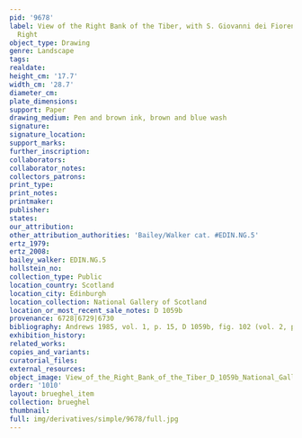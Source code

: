 ```yaml
---
pid: '9678'
label: View of the Right Bank of the Tiber, with S. Giovanni dei Fiorentini on the
  Right
object_type: Drawing
genre: Landscape
tags: 
realdate: 
height_cm: '17.7'
width_cm: '28.7'
diameter_cm: 
plate_dimensions: 
support: Paper
drawing_medium: Pen and brown ink, brown and blue wash
signature: 
signature_location: 
support_marks: 
further_inscription: 
collaborators: 
collaborator_notes: 
collectors_patrons: 
print_type: 
print_notes: 
printmaker: 
publisher: 
states: 
our_attribution: 
other_attribution_authorities: 'Bailey/Walker cat. #EDIN.NG.5'
ertz_1979: 
ertz_2008: 
bailey_walker: EDIN.NG.5
hollstein_no: 
collection_type: Public
location_country: Scotland
location_city: Edinburgh
location_collection: National Gallery of Scotland
location_or_most_recent_sale_notes: D 1059b
provenance: 6728|6729|6730
bibliography: Andrews 1985, vol. 1, p. 15, D 1059b, fig. 102 (vol. 2, p. 25)
exhibition_history: 
related_works: 
copies_and_variants: 
curatorial_files: 
external_resources: 
object_image: View_of_the_Right_Bank_of_the_Tiber_D_1059b_National_Gallery_of_Scotland.jpg
order: '1010'
layout: brueghel_item
collection: brueghel
thumbnail: 
full: img/derivatives/simple/9678/full.jpg
---
```


